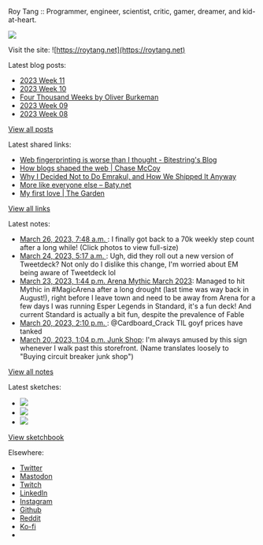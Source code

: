 Roy Tang :: Programmer, engineer, scientist, critic, gamer, dreamer, and kid-at-heart.

![](https://roytang.net/static/img/profile.jpg)

Visit the site: ![https://roytang.net](https://roytang.net)

Latest blog posts:

- [2023 Week 11](https://roytang.net/2023/03/2023-week-11/)
- [2023 Week 10](https://roytang.net/2023/03/2023-week-10/)
- [Four Thousand Weeks by Oliver Burkeman](https://roytang.net/2023/03/four-thousand-weeks/)
- [2023 Week 09](https://roytang.net/2023/03/2023-week-09/)
- [2023 Week 08](https://roytang.net/2023/02/2023-week-08/)

[View all posts](https://roytang.net/blog)

Latest shared links:

- [Web fingerprinting is worse than I thought - Bitestring&#x27;s Blog](https://roytang.net/2023/03/39ca81aad09c78b6f71fa351ca1a6bb1/)
- [How blogs shaped the web | Chase McCoy](https://roytang.net/2023/03/32cf933bb5b4ac42ab1fd434c1bcae70/)
- [Why I Decided Not to Do Emrakul, and How We Shipped It Anyway](https://roytang.net/2023/03/8c254e39516c2c5098156eef71721a1f/)
- [More like everyone else – Baty.net](https://roytang.net/2023/03/c5a4f5ddb49e609cfd987e10162ccb38/)
- [My first love | The Garden](https://roytang.net/2023/03/0cc072edb5d00f82932a16be58e7f415/)

[View all links](https://roytang.net/links)

Latest notes:

- [March 26, 2023, 7:48 a.m. ](https://roytang.net/2023/03/110086593483186476/): I finally got back to a 70k weekly step count after a long while! (Click photos to view full-size)
- [March 24, 2023, 5:17 a.m. ](https://roytang.net/2023/03/1639013551343026176/): Ugh, did they roll out a new version of Tweetdeck? Not only do I dislike this change, I&#x27;m worried about EM being aware of Tweetdeck lol
- [March 23, 2023, 1:44 p.m. Arena Mythic March 2023](https://roytang.net/2023/03/c570a3599955dc065f47de15cb5e9b1c/): Managed to hit Mythic in #MagicArena after a long drought (last time was way back in August!), right before I leave town and need to be away from Arena for a few days I was running Esper Legends in Standard, it&#x27;s a fun deck! And current Standard is actually a bit fun, despite the prevalence of Fable
- [March 20, 2023, 2:10 p.m. ](https://roytang.net/2023/03/1637698113766035456/): @Cardboard_Crack TIL goyf prices have tanked
- [March 20, 2023, 1:04 p.m. Junk Shop](https://roytang.net/2023/03/junk-shop/): I&#x27;m always amused by this sign whenever I walk past this storefront. (Name translates loosely to &quot;Buying circuit breaker junk shop&quot;)

[View all notes](https://roytang.net/notes)

Latest sketches:


- ![](https://roytang.net/media/cache/3c/da/3cda657c471879c3cfa81b898b810cd6.jpg)
- ![](https://roytang.net/media/cache/a2/60/a260eacc913ee7c542024b154923702f.jpg)
- ![](https://roytang.net/media/cache/e0/88/e0888b7f7a1e342aba8cced2a0784cc4.jpg)

[View sketchbook](https://roytang.net/albums/sketchbook)


Elsewhere:

- [Twitter](https://twitter.com/roytang)
- [Mastodon](https://indieweb.social/@roytang)
- [Twitch](https://twitch.tv/twitchyroy)
- [LinkedIn](https://www.linkedin.com/in/roytang)
- [Instagram](https://instagram.com/roytang0400)
- [Github](https://github.com/roytang)
- [Reddit](https://reddit.com/u/hungryroy)
- [Ko-fi](https://ko-fi.com/roytang)
- [](mailto:hello@roytang.net)
